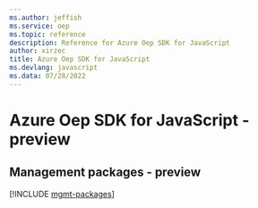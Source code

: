 ```yaml
---
ms.author: jeffish
ms.service: oep
ms.topic: reference
description: Reference for Azure Oep SDK for JavaScript
author: xirzec
title: Azure Oep SDK for JavaScript
ms.devlang: javascript
ms.data: 07/28/2022
---
```

# Azure Oep SDK for JavaScript - preview

## Management packages - preview
[!INCLUDE [mgmt-packages](oep-mgmt-index.md)]
